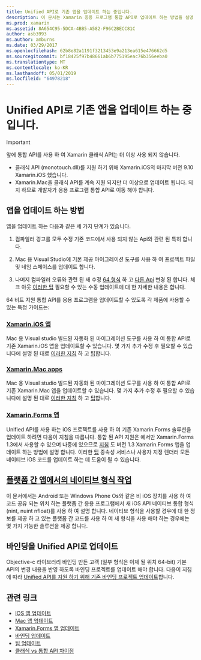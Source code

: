 ```yaml
---
title: Unified API로 기존 앱을 업데이트 하는 중입니다.
description: 이 문서는 Xamarin 응용 프로그램 통합 API로 업데이트 하는 방법을 설명 하는 다양 한 설명서를 링크 합니다. Xamarin.iOS 앱, Xamarin.Mac 앱에 설명 합니다. Xamarin.Forms 앱을 플랫폼 간 앱 및 바인딩 프로젝트의 네이티브 형식입니다.
ms.prod: xamarin
ms.assetid: 8A654C95-5DCA-4BB5-A582-F96C2BECC81C
author: asb3993
ms.author: amburns
ms.date: 03/29/2017
ms.openlocfilehash: 62b8e82a1191f3213453e9a213ea615e476662d5
ms.sourcegitcommit: bf18425f97b48661ab6b775195eac76b356eeba0
ms.translationtype: MT
ms.contentlocale: ko-KR
ms.lasthandoff: 05/01/2019
ms.locfileid: "64978218"
---
```

# <a name="updating-existing-apps-to-the-unified-api"></a>Unified API로 기존 앱을 업데이트 하는 중입니다.

> [!IMPORTANT]
> 앞에 통합 API를 사용 하 여 Xamarin 클래식 API는 더 이상 사용 되지 않습니다.
> - 클래식 API (monotouch.dll)를 지원 하기 위해 Xamarin.iOS의 마지막 버전 9.10 Xamarin.iOS 했습니다.
> - Xamarin.Mac을 클래식 API를 계속 지원 되지만 더 이상으로 업데이트 됩니다. 되지 하므로 개발자가 응용 프로그램 통합 API로 이동 해야 합니다.

## <a name="how-to-update-your-apps"></a>앱을 업데이트 하는 방법

앱을 업데이트 하는 다음과 같은 세 가지 단계가 있습니다.

1. 컴파일러 경고를 모두 수정 기존 코드에서 사용 되지 않는 Api와 관련 된 특히 합니다.

2. Mac 용 Visual Studio에 기본 제공 마이그레이션 도구를 사용 하 여 프로젝트 파일 및 네임 스페이스를 업데이트 합니다.

3. 나머지 컴파일러 오류와 관련 된 새 수정 [64 형식](~/cross-platform/macios/nativetypes.md) 하 고 [다른 Api](~/cross-platform/macios/unified/overview.md#deprecated-typos) 변경 된 합니다. 체크 아웃 [이러한 팁](~/cross-platform/macios/unified/updating-tips.md) 필요할 수 있는 수동 업데이트에 대 한 자세한 내용은 합니다.

64 비트 지원 통합 API를 응용 프로그램을 업데이트할 수 있도록 각 제품에 사용할 수 있는 특정 가이드는:

### <a name="xamarinios-appscross-platformmaciosunifiedupdating-ios-appsmd"></a>[Xamarin.iOS 앱](~/cross-platform/macios/unified/updating-ios-apps.md)

Mac 용 Visual studio 빌드된 자동화 된 마이그레이션 도구를 사용 하 여 통합 API로 기존 Xamarin.iOS 앱을 업데이트할 수 있습니다. 몇 가지 추가 수정 후 필요할 수 있습니다에 설명 된 대로 [이러한 지침](~/cross-platform/macios/unified/updating-ios-apps.md) 하 고 [팁](~/cross-platform/macios/unified/updating-tips.md)합니다.

###  <a name="xamarinmac-appscross-platformmaciosunifiedupdating-mac-appsmd"></a>[Xamarin.Mac apps](~/cross-platform/macios/unified/updating-mac-apps.md)

Mac 용 Visual studio 빌드된 자동화 된 마이그레이션 도구를 사용 하 여 통합 API로 기존 Xamarin.Mac 앱을 업데이트할 수 있습니다. 몇 가지 추가 수정 후 필요할 수 있습니다에 설명 된 대로 [이러한 지침](~/cross-platform/macios/unified/updating-mac-apps.md) 하 고 [팁](~/cross-platform/macios/unified/updating-tips.md)합니다.

###  <a name="xamarinforms-appscross-platformmaciosunifiedupdating-xamarin-forms-appsmd"></a>[Xamarin.Forms 앱](~/cross-platform/macios/unified/updating-xamarin-forms-apps.md)

Unified API를 사용 하는 iOS 프로젝트를 사용 하 여 기존 Xamarin.Forms 솔루션을 업데이트 하려면 다음이 지침을 따릅니다. 통합 된 API 지원은 에서만 Xamarin.Forms 1.3에서 사용할 수 있으며 나중에 있으므로 [지침](~/cross-platform/macios/unified/updating-xamarin-forms-apps.md) 도 버전 1.3 Xamarin.Forms 앱을 업데이트 하는 방법에 설명 합니다. 이러한 [팁](~/cross-platform/macios/unified/updating-tips.md) 종속성 서비스나 사용자 지정 렌더러 모든 네이티브 iOS 코드를 업데이트 하는 데 도움이 될 수 있습니다.

## <a name="working-with-native-types-in-cross-platform-appscross-platformmaciosnativetypesmd"></a>[플랫폼 간 앱에서의 네이티브 형식 작업](~/cross-platform/macios/nativetypes.md)

이 문서에서는 Android 또는 Windows Phone Os와 같은 비 iOS 장치를 사용 하 여 코드 공유 되는 위치 하는 플랫폼 간 응용 프로그램에서 새 iOS API 네이티브 통합 형식 (nint, nuint nfloat)를 사용 하 여 설명 합니다. 네이티브 형식을 사용할 경우에 대 한 정보를 제공 하 고 있는 플랫폼 간 코드를 사용 하 여 새 형식을 사용 해야 하는 경우에는 몇 가지 가능한 솔루션을 제공 합니다.

## <a name="update-bindings-to-the-unified-api"></a>바인딩을 Unified API로 업데이트

Objective-c 라이브러리 바인딩 만든 고객 (일부 형식은 이제 될 위치 64-bit) 기본 API의 변경 내용을 반영 하도록 바인딩 프로젝트를 업데이트 해야 합니다.
다음이 지침에 따라 [Unified API를 지원 하기 위해 기존 바인딩 프로젝트 업데이트](~/cross-platform/macios/unified/update-binding.md)합니다.

## <a name="related-links"></a>관련 링크

- [IOS 앱 업데이트](~/cross-platform/macios/unified/updating-ios-apps.md)
- [Mac 앱 업데이트](~/cross-platform/macios/unified/updating-mac-apps.md)
- [Xamarin.Forms 앱 업데이트](~/cross-platform/macios/unified/updating-xamarin-forms-apps.md)
- [바인딩 업데이트](~/cross-platform/macios/unified/update-binding.md)
- [팁 업데이트](~/cross-platform/macios/unified/updating-tips.md)
- [클래식 vs 통합 API 차이점](https://developer.xamarin.com/releases/ios/api_changes/classic-vs-unified-8.6.0/)
